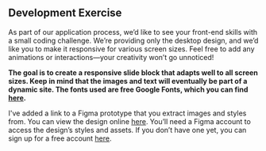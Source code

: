 ## Development Exercise

As part of our application process, we’d like to see your front-end skills with a small coding challenge. We’re providing only the desktop design, and we’d like you to make it responsive for various screen sizes. Feel free to add any animations or interactions—your creativity won’t go unnoticed!

**The goal is to create a responsive slide block that adapts well to all screen sizes. Keep in mind that the images and text will eventually be part of a dynamic site. The fonts used are free Google Fonts, which you can find [here](https://fonts.google.com/).**

I've added a link to a Figma prototype that you extract images and styles from. You can view the design online [here](https://www.figma.com/design/5IvUFQdjZS2DacZbnKbkYW/Development-Exercise?node-id=1-341&node-type=frame&t=J7K7ti9FRhx2pUoZ-0). You’ll need a Figma account to access the design’s styles and assets. If you don’t have one yet, you can sign up for a free account [here](https://www.figma.com).

